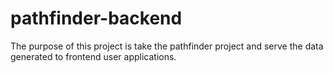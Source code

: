 # pathfinder-backend

The purpose of this project is take the pathfinder project and serve the data generated to frontend user applications.
